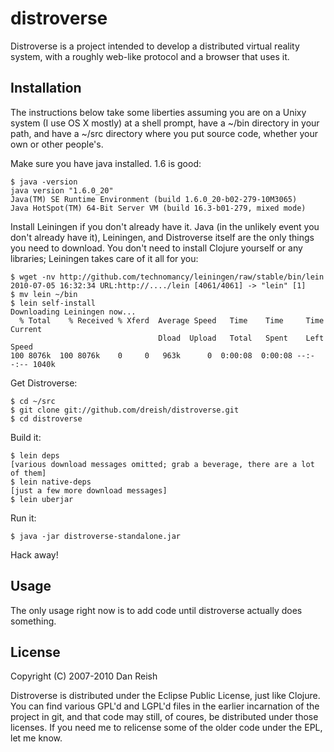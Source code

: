 # distroverse

Distroverse is a project intended to develop a distributed virtual
reality system, with a roughly web-like protocol and a browser that
uses it.

## Installation

The instructions below take some liberties assuming you are on a Unixy
system (I use OS X mostly) at a shell prompt, have a ~/bin directory
in your path, and have a ~/src directory where you put source code,
whether your own or other people's.

Make sure you have java installed.  1.6 is good:

    $ java -version
    java version "1.6.0_20"
    Java(TM) SE Runtime Environment (build 1.6.0_20-b02-279-10M3065)
    Java HotSpot(TM) 64-Bit Server VM (build 16.3-b01-279, mixed mode)

Install Leiningen if you don't already have it.  Java (in the unlikely
event you don't already have it), Leiningen, and Distroverse itself
are the only things you need to download.  You don't need to install
Clojure yourself or any libraries; Leiningen takes care of it all for
you:

    $ wget -nv http://github.com/technomancy/leiningen/raw/stable/bin/lein
    2010-07-05 16:32:34 URL:http://..../lein [4061/4061] -> "lein" [1]
    $ mv lein ~/bin
    $ lein self-install
    Downloading Leiningen now...
      % Total    % Received % Xferd  Average Speed   Time    Time     Time  Current
                                     Dload  Upload   Total   Spent    Left  Speed
    100 8076k  100 8076k    0     0   963k      0  0:00:08  0:00:08 --:--:-- 1040k


Get Distroverse:

    $ cd ~/src
    $ git clone git://github.com/dreish/distroverse.git
    $ cd distroverse

Build it:

    $ lein deps
    [various download messages omitted; grab a beverage, there are a lot of them]
    $ lein native-deps
    [just a few more download messages]
    $ lein uberjar

Run it:

    $ java -jar distroverse-standalone.jar

Hack away!

## Usage

The only usage right now is to add code until distroverse actually
does something.

## License

Copyright (C) 2007-2010 Dan Reish

Distroverse is distributed under the Eclipse Public License, just like
Clojure.  You can find various GPL'd and LGPL'd files in the earlier
incarnation of the project in git, and that code may still, of coures,
be distributed under those licenses.  If you need me to relicense some
of the older code under the EPL, let me know.

